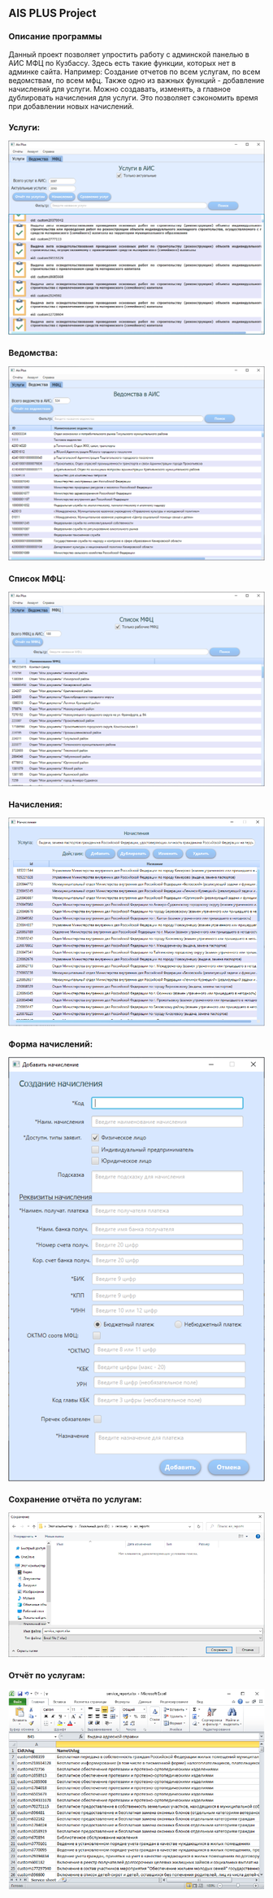 ## AIS PLUS Project
### Описание программы
Данный проект позволяет упростить работу с админской панелью в АИС МФЦ по Кузбассу.
Здесь есть такие функции, которых нет в админке сайта. Например: Создание отчетов по всем услугам, по всем ведомствам, по всем мфц.
Также одно из важных функций - добавление начислений для услуги. Можно создавать, изменять, а главное дублировать начисления для услуги. Это позволяет сэкономить время при добавлении новых начислений.

### Услуги:
![Alt text](/src/ais_plus/screenshots/Services_new.PNG "Скриншот услуг")
### Ведомства:
![Alt text](/src/ais_plus/screenshots/Departments_new.PNG "Скриншот ведомств")
### Список МФЦ:
![Alt text](/src/ais_plus/screenshots/Mfc_new.PNG "Скриншот МФЦ")
### Начисления:
![Alt text](/src/ais_plus/screenshots/Accruals_new.PNG "Скриншот начислений")
### Форма начислений:
![Alt text](/src/ais_plus/screenshots/CreateAccrual_new.PNG "Скриншот формы начислений")
### Сохранение отчёта по услугам:
![Alt text](/src/ais_plus/screenshots/ServicesDownload.PNG "Скриншот сохранения отчёта по услугам")
### Отчёт по услугам:
![Alt text](/src/ais_plus/screenshots/ServiceReportExcel.PNG "Скриншот отчёта по услугам")